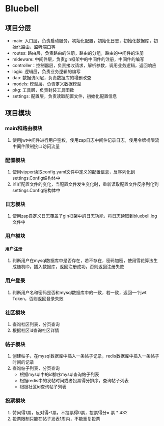 # Bluebell
## 项目分层
- main: 入口层，负责启动服务，初始化配置，初始化日志，初始化数据库，初始化路由，监听端口等
- routes: 路由层，负责路由的注册，路由的分组，路由的中间件的注册
- mideware: 中间件层，负责gin框架中的中间件的注册，中间件的编写
- controller：控制器层，负责接收请求，解析参数，调用业务逻辑，返回响应
- logic: 逻辑层，负责业务逻辑的编写
- dao: 数据访问层，负责数据库的增删改查
- models: 模型层，负责定义数据模型
- pkg: 工具层，负责封装工具函数
- settings: 配置层，负责读取配置文件，初始化配置信息

## 项目模块
### main和路由模块
1. 使用jwt中间件进行用户鉴权，使用zap日志中间件记录日志，使用令牌桶限流中间件限制接口访问流量
### 配置模块
1. 使用vipper读取config.yaml文件中定义的配置信息，反序列化到settings.Config结构体中
2. 监听配置文件的变化，当配置文件发生变化时，重新读取配置文件反序列化到settings.Config结构体中
### 日志模块
1. 使用zap自定义日志覆盖了gin框架中的日志功能，将日志读取到bluebell.log文件中
###  用户模块
#### 用户注册
1. 判断用户在mysql数据库中是否存在，若不存在，密码加密，使用雪花算法生成随机ID，插入数据库，返回注册成功，否则返回注册失败
### 用户登录
1. 判断用户名和密码是否和mysql数据库中的一致，若一致，返回一个jwt Token，否则返回登录失败

### 社区模块
1. 查询社区列表，分页查询
2. 根据社区id查询社区详情
### 帖子模块
1. 创建帖子，在mysql数据库中插入一条帖子记录，redis数据库中插入一条帖子时间的记录
2. 查询帖子列表，分页查询
   - 根据mysql中的id排序mysql查询帖子列表
   - 根据redis中的发帖时间或者投票得分排序，查询帖子列表
   - 根据社区id查询帖子列表

### 投票模块
1. 赞同得1票，反对得-1票，不投票得0票，投票得分= 票 * 432
2. 投票限制只能在帖子发表1周内，不能重复投票